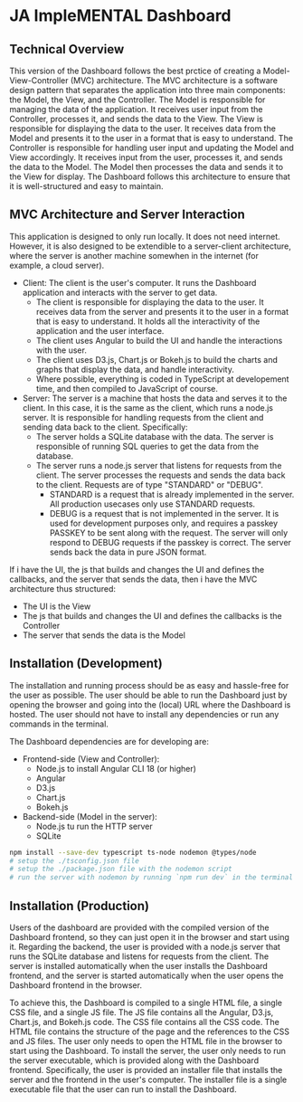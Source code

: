 # JA ImpleMENTAL Dashboard


## Technical Overview

This version of the Dashboard follows the best prctice of creating a Model-View-Controller (MVC) architecture. 
The MVC architecture is a software design pattern that separates the application into three main components: the Model, the View, and the Controller.
The Model is responsible for managing the data of the application. It receives user input from the Controller, processes it, and sends the data to the View.
The View is responsible for displaying the data to the user. It receives data from the Model and presents it to the user in a format that is easy to understand.
The Controller is responsible for handling user input and updating the Model and View accordingly. It receives input from the user, processes it, and sends the data to the Model. The Model then processes the data and sends it to the View for display. 
The Dashboard follows this architecture to ensure that it is well-structured and easy to maintain.

## MVC Architecture and Server Interaction

This application is designed to only run locally. It does not need internet. However, it is also designed to be extendible to a server-client architecture, where the server is another machine somewhen in the internet (for example, a cloud server).

- Client: The client is the user's computer. It runs the Dashboard application and interacts with the server to get data.
    - The client is responsible for displaying the data to the user. It receives data from the server and presents it to the user in a format that is easy to understand. It holds all the interactivity of the application and the user interface.
    - The client uses Angular to build the UI and handle the interactions with the user.
    - The client uses D3.js, Chart.js or Bokeh.js to build the charts and graphs that display the data, and handle interactivity.
    - Where possible, everything is coded in TypeScript at developement time, and then compiled to JavaScript of course.
- Server: The server is a machine that hosts the data and serves it to the client. In this case, it is the same as the client, which runs a node.js server. It is responsible for handling requests from the client and sending data back to the client. Specifically:
    - The server holds a SQLite database with the data. The server is responsible of running SQL queries to get the data from the database.
    - The server runs a node.js server that listens for requests from the client. The server processes the requests and sends the data back to the client. Requests are of type "STANDARD" or "DEBUG".
        - STANDARD is a request that is already implemented in the server. All production usecases only use STANDARD requests.
        - DEBUG is a request that is not implemented in the server. It is used for development purposes only, and requires a passkey PASSKEY to be sent along with the request. The server will only respond to DEBUG requests if the passkey is correct.
    The server sends back the data in pure JSON format.

If i have the UI, the js that builds and changes the UI and defines the callbacks, and the server that sends the data, then i have the MVC architecture thus structured:
- The UI is the View
- The js that builds and changes the UI and defines the callbacks is the Controller
- The server that sends the data is the Model

## Installation (Development)

The installation and running process should be as easy and hassle-free for the user as possible. The user should be able to run the Dashboard just by opening the browser and going into the (local) URL where the Dashboard is hosted. The user should not have to install any dependencies or run any commands in the terminal.

The Dashboard dependencies are for developing are:
- Frontend-side (View and Controller):
    - Node.js to install Angular CLI 18 (or higher) 
    - Angular
    - D3.js
    - Chart.js
    - Bokeh.js
- Backend-side (Model in the server):
    - Node.js tu run the HTTP server
    - SQLite

``` bash
npm install --save-dev typescript ts-node nodemon @types/node
# setup the ./tsconfig.json file
# setup the ./package.json file with the nodemon script
# run the server with nodemon by running `npm run dev` in the terminal

```

## Installation (Production)

Users of the dashboard are provided with the compiled version of the Dashboard frontend, so they can just open it in the browser and start using it. Regarding the backend, the user is provided with a node.js server that runs the SQLite database and listens for requests from the client. The server is installed automatically when the user installs the Dashboard frontend, and the server is started automatically when the user opens the Dashboard frontend in the browser.

To achieve this, the Dashboard is compiled to a single HTML file, a single CSS file, and a single JS file. The JS file contains all the Angular, D3.js, Chart.js, and Bokeh.js code. The CSS file contains all the CSS code. The HTML file contains the structure of the page and the references to the CSS and JS files. The user only needs to open the HTML file in the browser to start using the Dashboard. To install the server, the user only needs to run the server executable, which is provided along with the Dashboard frontend. Specifically, the user is provided an installer file that installs the server and the frontend in the user's computer. The installer file is a single executable file that the user can run to install the Dashboard.